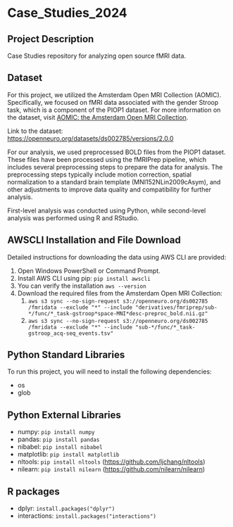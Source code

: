 # Case_Studies_2024

## Project Description
Case Studies repository for analyzing open source fMRI data.

## Dataset 
For this project, we utilized the Amsterdam Open MRI Collection (AOMIC). Specifically, we focused on fMRI data associated with the gender Stroop task, which is a component of the PIOP1 dataset. For more information on the dataset, visit [AOMIC: the Amsterdam Open MRI Collection](https://nilab-uva.github.io/AOMIC.github.io/).

Link to the dataset: https://openneuro.org/datasets/ds002785/versions/2.0.0

For our analysis, we used preprocessed BOLD files from the PIOP1 dataset. These files have been processed using the fMRIPrep pipeline, which includes several preprocessing steps to prepare the data for analysis. The preprocessing steps typically include motion correction, spatial normalization to a standard brain template (MNI152NLin2009cAsym), and other adjustments to improve data quality and compatibility for further analysis.

First-level analysis was conducted using Python, while second-level analysis was performed using R and RStudio.

## AWSCLI Installation and File Download 
Detailed instructions for downloading the data using AWS CLI are provided:
1. Open Windows PowerShell or Command Prompt.
2. Install AWS CLI using pip: `pip install awscli`
3. You can verify the installation `aws --version`
4. Download the required files from the Amsterdam Open MRI Collection:
     1. `aws s3 sync --no-sign-request s3://openneuro.org/ds002785 /fmridata --exclude "*" --include "derivatives/fmriprep/sub-*/func/*_task-gstroop*space-MNI*desc-preproc_bold.nii.gz"`
     2. `aws s3 sync --no-sign-request s3://openneuro.org/ds002785 /fmridata --exclude "*" --include "sub-*/func/*_task-gstroop_acq-seq_events.tsv"
`
## Python Standard Libraries
To run this project, you will need to install the following dependencies:
- os
- glob

## Python External Libraries
- numpy: `pip install numpy`
- pandas: `pip install pandas`
- nibabel: `pip install nibabel`
- matplotlib: `pip install matplotlib`
- nltools: `pip install nltools` (https://github.com/ljchang/nltools)
- nilearn: `pip install nilearn` (https://github.com/nilearn/nilearn)

## R packages
- dplyr: `install.packages("dplyr")`
- interactions: `install.packages("interactions")`
